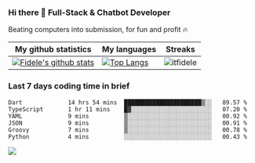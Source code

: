 ### Hi there 👋 Full-Stack & Chatbot Developer
<p>Beating computers into submission, for fun and profit 🔥</p>

|My github statistics|My languages|Streaks|
|-|-|-|
|[![Fidele's github stats](https://github-readme-stats.vercel.app/api?username=itfidele&count_private=true&show_icons=true&theme=dark&hide_title=true)](https://github.com/itfidele)|[![Top Langs](https://github-readme-stats.vercel.app/api/top-langs/?username=itfidele&show_icons=true&langs_count=10&theme=dark&layout=compact&hide_title=true)](https://github.com/itfidele)|![itfidele](https://github-readme-streak-stats.herokuapp.com/?user=itfidele&theme=dark)

### Last 7 days coding time in brief
<!--START_SECTION:waka-->

```text
Dart             14 hrs 54 mins  ██████████████████████▒░░   89.57 %
TypeScript       1 hr 11 mins    █▓░░░░░░░░░░░░░░░░░░░░░░░   07.20 %
YAML             9 mins          ▒░░░░░░░░░░░░░░░░░░░░░░░░   00.92 %
JSON             9 mins          ▒░░░░░░░░░░░░░░░░░░░░░░░░   00.91 %
Groovy           7 mins          ▒░░░░░░░░░░░░░░░░░░░░░░░░   00.78 %
Python           4 mins          ░░░░░░░░░░░░░░░░░░░░░░░░░   00.43 %
```

<!--END_SECTION:waka-->

![](https://komarev.com/ghpvc/?username=itfidele)

